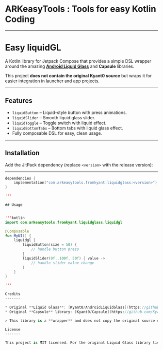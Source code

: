 # ARKeasyTools : Tools for easy Kotlin Coding

---

# Easy liquidGL

A Kotlin library for Jetpack Compose that provides a simple DSL wrapper around the amazing **[Android Liquid Glass](https://github.com/Kyant0/AndroidLiquidGlass)** and **Capsule** libraries.

This project **does not contain the original Kyant0 source** but wraps it for easier integration in launcher and app projects.

---

## Features

- `liquidButton` – Liquid-style button with press animations.
- `liquidSlider` – Smooth liquid glass slider.
- `liquidToggle` – Toggle switch with liquid effect.
- `liquidBottomTabs` – Bottom tabs with liquid glass effect.
- Fully composable DSL for easy, clean usage.

---

## Installation

Add the JitPack dependency (replace `<version>` with the release version):

---

```kotlin
dependencies {
    implementation("com.arkeasytools.fromkyant:liquidglass:<version>")
}

'''

## Usage


'''kotlin
import com.arkeasytools.fromkyant.liquidglass.liquidgl

@Composable
fun MyUI() {
    liquidgl {
        liquidButton(size = 50) { 
            // handle button press
        }
        liquidSlider(0f..100f, 50f) { value ->
            // handle slider value change
        }
    }
}

'''

Credits
-------

* Original **Liquid Glass**: [Kyant0/AndroidLiquidGlass](https://github.com/Kyant0/AndroidLiquidGlass?utm_source=chatgpt.com)
* Original **Capsule** library: [Kyant0/Capsule](https://github.com/Kyant0/Capsule?utm_source=chatgpt.com)

> This library is a **wrapper** and does not copy the original source code. All credits go to the original author Kyant0.

License
-------

This project is MIT licensed. For the original Liquid Glass library license, see [here](https://github.com/Kyant0/AndroidLiquidGlass/blob/main/LICENSE.md).
